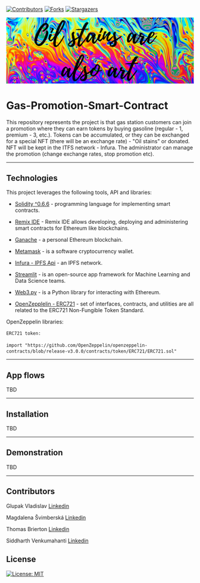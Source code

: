 <!-- Find and Replace All [repo_name] -->
<!-- Replace [product-screenshot] [product-url] -->
<!-- Other Badgets https://naereen.github.io/badges/ -->

[![Contributors][contributors-shield]][contributors-url]
[![Forks][forks-shield]][forks-url]
[![Stargazers][stars-shield]][stars-url]

![Main](Pictures/main.jpg)

# Gas-Promotion-Smart-Contract

This repository represents the project is that gas station customers can join a promotion where they can earn tokens by buying gasoline (regular - 1, premium - 3, etc.). Tokens can be accumulated, or they can be exchanged for a special NFT (there will be an exchange rate) - "Oil stains" or donated. NFT will be kept in the ITFS network - Infura.
The administrator can manage the promotion (change exchange rates, stop promotion etc).

---

## Technologies

This project leverages the following tools, API and libraries:

- [Solidity ^0.6.6](https://docs.soliditylang.org/en/v0.8.13/) - programming language for implementing smart contracts.

- [Remix IDE](https://remix.ethereum.org) - Remix IDE allows developing, deploying and administering smart contracts for Ethereum like blockchains.

- [Ganache](https://trufflesuite.com/ganache/) - a personal Ethereum blockchain.

- [Metamask](https://metamask.io) - is a software cryptocurrency wallet.

- [Infura - IPFS Api](https://infura.io) - an IPFS network.

- [Streamlit](https://streamlit.io) - is an open-source app framework for Machine Learning and Data Science teams.

- [Web3.py](https://web3py.readthedocs.io/en/stable/) - is a Python library for interacting with Ethereum.

- [OpenZepplelin - ERC721](https://docs.openzeppelin.com/contracts/2.x/api/token/erc721) - set of interfaces, contracts, and utilities are all related to the ERC721 Non-Fungible Token Standard.

OpenZeppelin libraries:

```
ERC721 token:

import "https://github.com/OpenZeppelin/openzeppelin-contracts/blob/release-v3.0.0/contracts/token/ERC721/ERC721.sol"
```

---

## App flows

TBD

---

## Installation

TBD

---

## Demonstration

TBD

---

## Contributors

Glupak Vladislav [Linkedin](https://www.linkedin.com/in/vladislav-glupak/)

Magdalena Švimberská [Linkedin](https://www.linkedin.com/in/vladislav-glupak/)

Thomas Brierton [Linkedin](https://www.linkedin.com/in/vladislav-glupak/)

Siddharth Venkumahanti [Linkedin](https://www.linkedin.com/in/vladislav-glupak/)

<!-- MARKDOWN LINKS & IMAGES -->
<!-- https://www.markdownguide.org/basic-syntax/#reference-style-links -->

[contributors-shield]: https://img.shields.io/github/contributors/VladislavGlupak/Gas-Promotion-Smart-Contract.svg?style=for-the-badge
[contributors-url]: https://github.com/VladislavGlupak/Gas-Promotion-Smart-Contract/graphs/contributors
[forks-shield]: https://img.shields.io/github/forks/VladislavGlupak/Gas-Promotion-Smart-Contract.svg?style=for-the-badge
[forks-url]: https://github.com/VladislavGlupak/Gas-Promotion-Smart-Contract/network/members
[stars-shield]: https://img.shields.io/github/stars/VladislavGlupak/Gas-Promotion-Smart-Contract.svg?style=for-the-badge
[stars-url]: https://github.com/VladislavGlupak/Gas-Promotion-Smart-Contract/stargazers

## License

[![License: MIT](https://img.shields.io/badge/License-MIT-blue.svg)](https://opensource.org/licenses/MIT)
